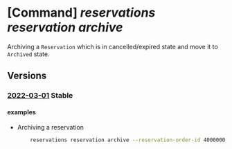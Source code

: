 # [Command] _reservations reservation archive_

Archiving a `Reservation` which is in cancelled/expired state and move it to `Archived` state.

## Versions

### [2022-03-01](/Resources/mgmt-plane/L3Byb3ZpZGVycy9taWNyb3NvZnQuY2FwYWNpdHkvcmVzZXJ2YXRpb25vcmRlcnMve30vcmVzZXJ2YXRpb25zL3t9L2FyY2hpdmU=/2022-03-01.xml) **Stable**

<!-- mgmt-plane /providers/microsoft.capacity/reservationorders/{}/reservations/{}/archive 2022-03-01 -->

#### examples

- Archiving a reservation
    ```bash
        reservations reservation archive --reservation-order-id 40000000-aaaa-bbbb-cccc-20000000000 --reservation-id 50000000-aaaa-bbbb-cccc-200000000000
    ```
